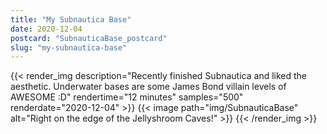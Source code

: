 ```yaml
---
title: "My Subnautica Base"
date: 2020-12-04
postcard: "SubnauticaBase_postcard"
slug: "my-subnautica-base"
---
```


{{< render_img 
  description="Recently finished Subnautica and liked the aesthetic. Underwater bases are some James Bond villain levels of AWESOME :D" 
  rendertime="12 minutes" 
  samples="500" 
  renderdate="2020-12-04" >}}
{{< image path="img/SubnauticaBase" alt="Right on the edge of the Jellyshroom Caves!" >}}
{{< /render_img >}}

